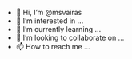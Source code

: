 - 👋 Hi, I’m @msvairas
- 👀 I’m interested in ...
- 🌱 I’m currently learning ...
- 💞️ I’m looking to collaborate on ...
- 📫 How to reach me ...

<!---
msvairas/msvairas is a ✨ special ✨ repository because its `README.md` (this file) appears on your GitHub profile.
You can click the Preview link to take a look at your changes.
--->
